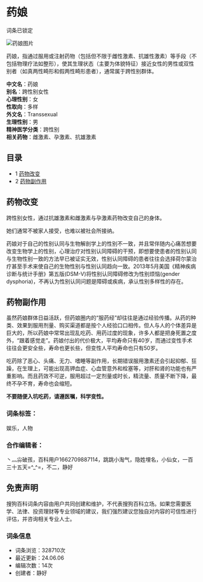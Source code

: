 # 药娘

词条已锁定

![药娘图片](https://pic.baike.soso.com/ugc/baikepic2/8782/20220208164349-2078803885_jpeg_700_984_66672.jpg)

药娘，指通过服用或注射药物（包括但不限于雌性激素、抗雄性激素）等手段（不包括物理疗法如整形），使其生理状态（主要为体貌特征）接近女性的男性或双性别者（如真两性畸形和假两性畸形患者），通常属于跨性别群体。

**中文名**：药娘  
**别名**：跨性别女性  
**心理性别**：女  
**性取向**：多样  
**外文名**：Transsexual  
**生理性别**：男  
**精神医学分类**：跨性别  
**相关药物**：雌激素、孕激素、抗雄激素  

## 目录

- 1 [药物改变](#药物改变)
- 2 [药物副作用](#药物副作用)

## 药物改变

跨性别女性，通过抗雄激素和雌激素与孕激素药物改变自己的身体。

她们通常不被家人接受，也难以被社会所接纳。

药娘对于自己的性别认同与生物解剖学上的性别不一致，并且常伴随内心痛苦想要改变生物学上的性别，心理治疗对性别认同障碍的干预，即想要使患者的性别认同与生物性别一致的方法早已被证实无效，性别认同障碍的患者往往会选择荷尔蒙治疗甚至手术来使自己的生物性别与性别认同趋向一致。2013年5月美国《精神疾病诊断与统计手册》第五版(DSM-Ⅴ)将性别认同障碍修改为性别烦恼(gender dysphoria)，不再认为性别认同问题是障碍或疾病，承认性别多样性的存在。

## 药物副作用

虽然药娘群体日益活跃，但药娘圈内的“服药经”却往往是通过经验传播。从药的种类、效果到服用剂量、购买渠道都是按个人经验口口相传。但人与人的个体差异是巨大的，所以药娘中常常出现乱吃药、用药过度的现象，许多人都是把身死置之度外，“跟着感觉走”。药娘付出的代价极大，平均寿命只有40岁，而通过变性手术往往会更安全些，寿命也更长些，但变性人平均寿命也只有50岁。

吃药除了恶心、头痛、无力、嗜睡等副作用，长期错误服用激素还会引起抑郁、狂躁，在生理上，可能出现高钾血症、心血管意外和栓塞等，对肝和肾的功能也有严重影响。而且药效不可逆，服用超过一定剂量或时长，精流量、质量不断下降，最终不孕不育，寿命也会缩短。

**不要随便入坑吃药，请遵医嘱，科学变性。**

### 词条标签：

娱乐，人物

### 合作编辑者：

丶灬尛破孩，百科用户1662709887114，跳跳小淘气，隐姓埋名，小仙女，一百三十五天=^_^=，不二，静好

## 免责声明

搜狗百科词条内容由用户共同创建和维护，不代表搜狗百科立场。如果您需要医学、法律、投资理财等专业领域的建议，我们强烈建议您独自对内容的可信性进行评估，并咨询相关专业人士。

### 词条信息

- 词条浏览：328710次
- 最近更新：24.06.06
- 编辑次数：14次
- 创建者：静好
